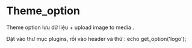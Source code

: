 # Theme_option
Theme option lưu dữ liệu + upload image to media .

Đặt vào thư mục plugins, rồi vào header và thử : echo get_option('logo');

